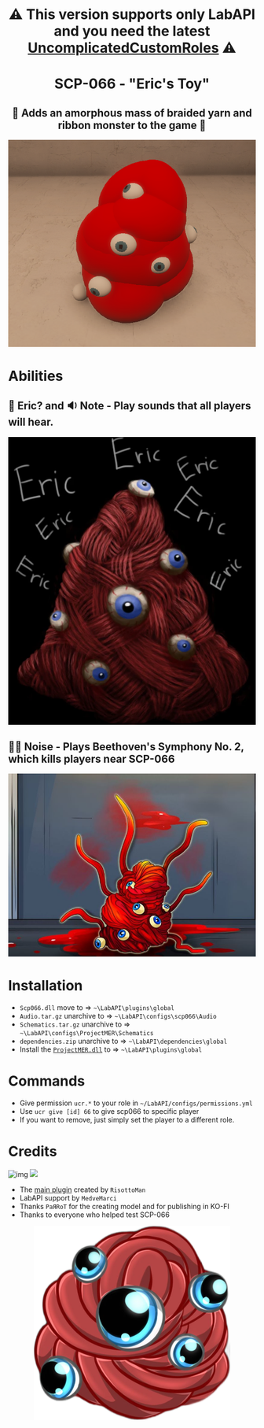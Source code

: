 <h1 align="center">⚠️ This version supports only LabAPI and you need the latest <a href="https://github.com/UncomplicatedCustomServer/UncomplicatedCustomRoles">UncomplicatedCustomRoles</a> ⚠️</h1>
<h1 align="center">SCP-066 - "Eric's Toy"</h1>

<h2 align="center"> 🧣 Adds an amorphous mass of braided yarn and ribbon monster to the game 🧣</h2>
<p align="center">
  <img src="https://github.com/MedveMarci/SCP-066/blob/main/Photos/Main.png" alt="SCP-066 - `Eric's Toy`">
</p>


# Abilities
## 🔔 **Eric?** and 🔉 **Note** - Play sounds that all players will hear.

<p align="center">
  <img src="https://github.com/MedveMarci/SCP-066/blob/main/Photos/Eric.png" alt="SCP-066 - `Abilities`">
</p>

## 🎺🎻 **Noise** - Plays Beethoven's Symphony No. 2, which kills players near SCP-066

<p align="center">
  <img src="https://github.com/MedveMarci/SCP-066/blob/main/Photos/Noise.png" alt="SCP-066 - `Abilities`">
</p>

# Installation
- ``Scp066.dll`` move to => ``~\LabAPI\plugins\global``
- ``Audio.tar.gz`` unarchive to => ``~\LabAPI\configs\scp066\Audio``
- ``Schematics.tar.gz`` unarchive to => ``~\LabAPI\configs\ProjectMER\Schematics``
- ``dependencies.zip`` unarchive to => ``~\LabAPI\dependencies\global``
- Install the [``ProjectMER.dll``](https://github.com/Michal78900/ProjectMER/releases/latest) to => ``~\LabAPI\plugins\global``

# Commands
- Give permission ``ucr.*`` to your role in ``~/LabAPI/configs/permissions.yml``
- Use ``ucr give [id] 66`` to give scp066 to specific player
- If you want to remove, just simply set the player to a different role.

# Credits
 ![img](https://img.shields.io/github/downloads/MedveMarci/SCP-066/total.svg) <a href="https://github.com/KenleyundLeon/DeltaPatch"><img src="https://image2url.com/images/1759565889245-ff2e02c2-1f19-4f72-bc06-43a3b77fb4bd.png"></a>
- The [main plugin](https://github.com/RisottoMan/SCP-066) created by ``RisottoMan``
- LabAPI support by ``MedveMarci``
- Thanks ``PaЯRoT`` for the creating model and for publishing in KO-FI
- Thanks to everyone who helped test SCP-066
<p align="center">
  <img width="400" src="https://github.com/MedveMarci/SCP-066/blob/main/Photos/Credit.png" alt="Credit">
</p>
